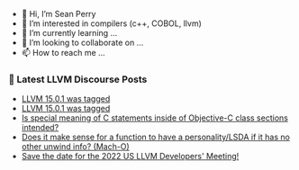 - 👋 Hi, I’m Sean Perry
- 👀 I’m interested in compilers (c++, COBOL, llvm)
- 🌱 I’m currently learning ...
- 💞️ I’m looking to collaborate on ...
- 📫 How to reach me ...

<!---
s66perry/s66perry is a ✨ special ✨ repository because its `README.md` (this file) appears on your GitHub profile.
You can click the Preview link to take a look at your changes.
--->
### 📕 Latest LLVM Discourse Posts

<!-- DISCOURSE-LLVM:START -->
- [LLVM 15.0.1 was tagged](https://discourse.llvm.org/t/llvm-15-0-1-was-tagged/65381?page=2#post_21)
- [LLVM 15.0.1 was tagged](https://discourse.llvm.org/t/llvm-15-0-1-was-tagged/65381#post_20)
- [Is special meaning of C statements inside of Objective-C class sections intended?](https://discourse.llvm.org/t/is-special-meaning-of-c-statements-inside-of-objective-c-class-sections-intended/65492#post_1)
- [Does it make sense for a function to have a personality/LSDA if it has no other unwind info? &lpar;Mach-O&rpar;](https://discourse.llvm.org/t/does-it-make-sense-for-a-function-to-have-a-personality-lsda-if-it-has-no-other-unwind-info-mach-o/65490#post_1)
- [Save the date for the 2022 US LLVM Developers&#39; Meeting!](https://discourse.llvm.org/t/save-the-date-for-the-2022-us-llvm-developers-meeting/63108#post_20)
<!-- DISCOURSE-LLVM:END -->

